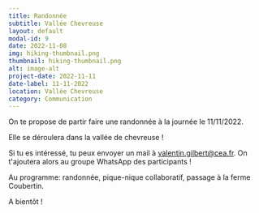```yaml
---
title: Randonnée
subtitle: Vallée Chevreuse
layout: default
modal-id: 9
date: 2022-11-08
img: hiking-thumbnail.png
thumbnail: hiking-thumbnail.png
alt: image-alt
project-date: 2022-11-11
date-label: 11-11-2022
location: Vallée Chevreuse
category: Communication
---
```

On te propose de partir faire une randonnée à la journée le 11/11/2022.

Elle se déroulera dans la vallée de chevreuse !

Si tu es intéressé, tu peux envoyer un mail à <a href="mailto:valentin.gilbert@cea.fr">valentin.gilbert@cea.fr</a>. On t'ajoutera alors au groupe WhatsApp des participants !

Au programme: randonnée, pique-nique collaboratif, passage à la ferme Coubertin.

A bientôt !
